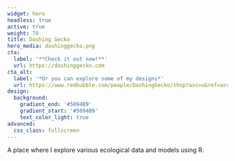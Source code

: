 ```yaml
---
widget: hero
headless: true
active: true
weight: 70
title: Dashing Gecko
hero_media: dashinggecko.png
cta:
  label: '**Check it out now!**'
  url: https://dashinggecko.com
cta_alt:
  label: '*Or you can explore some of my designs*'
  url: https://www.redbubble.com/people/DashingGecko/shop?asc=u&ref=account-nav-dropdown
design:
  background:
    gradient_end: '#5094B9'
    gradient_start: '#5094B9'
    text_color_light: true
advanced:
  css_class: fullscreen
---
```


A place where I explore various ecological data and models using R. 